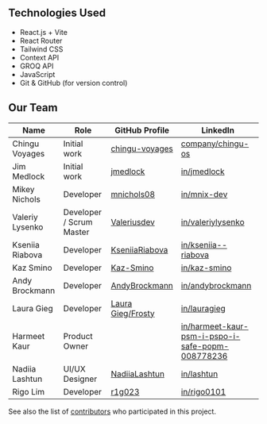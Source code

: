 ## Technologies Used

- React.js + Vite
- React Router
- Tailwind CSS
- Context API
- GROQ API
- JavaScript
- Git & GitHub (for version control)

## Our Team

<!-- Please add your name to the table below in alphabetical order -->

| Name            | Role                     | GitHub Profile                                      | LinkedIn                                                                                                                       |
| --------------- | ------------------------ | --------------------------------------------------- | ------------------------------------------------------------------------------------------------------------------------------ |
| Chingu Voyages  | Initial work             | [chingu-voyages](https://github.com/chingu-voyages) | [company/chingu-os](https://www.linkedin.com/company/chingu-os/)                                                               |
| Jim Medlock     | Initial work             | [jmedlock](https://github.com/jdmedlock)            | [in/jmedlock](https://www.linkedin.com/in/jdmedlock/)                                                                          |
| Mikey Nichols   | Developer                | [mnichols08](https://github.com/mnichols08)         | [in/mnix-dev](https://linkedin.com/in/mnix-dev)                                                                                |
| Valeriy Lysenko | Developer / Scrum Master | [Valeriusdev](https://github.com/Valeriusdev)       | [in/valeriylysenko](https://www.linkedin.com/in/valeriylysenko/)                                                               |
| Kseniia Riabova | Developer                | [KseniiaRiabova](https://github.com/KseniiaRiabova) | [in/kseniia--riabova](https://www.linkedin.com/in/kseniia--riabova)                                                            |
| Kaz Smino       | Developer                | [Kaz-Smino](https://github.com/Kaz-Smino)           | [in/kaz-smino](linkedin.com/in/kaz-smino)                                                                                      |
| Andy Brockmann  | Developer                | [AndyBrockmann](https://github.com/PongRVA)         | [in/andybrockmann](https://www.linkedin.com/in/andybrockmann)                                                                  |
| Laura Gieg      | Developer                | [Laura Gieg/Frosty](https://github.com/frosty8104)  | [in/lauragieg](https://www.linkedin.com/in/laura-gieg-web-designer-developer/)                                                 |
| Harmeet Kaur    | Product Owner            |                                                     | [in/harmeet-kaur-psm-i-pspo-i-safe-popm-008778236](https://www.linkedin.com/in/harmeet-kaur-psm-i-pspo-i-safe-popm-008778236/) |
| Nadiia Lashtun  | UI/UX Designer           | [NadiiaLashtun](https://github.com/NadiiaLashtun)   | [in/lashtun](https://www.linkedin.com/in/lashtun/)                                                                             |
| Rigo Lim        | Developer                | [r1g023](https://github.com/r1g023)                 | [in/rigo0101](https://www.linkedin.com/in/rigo0101/)                                                                           |

See also the list of [contributors](./CONTRIBUTORS.md) who participated in this project.
